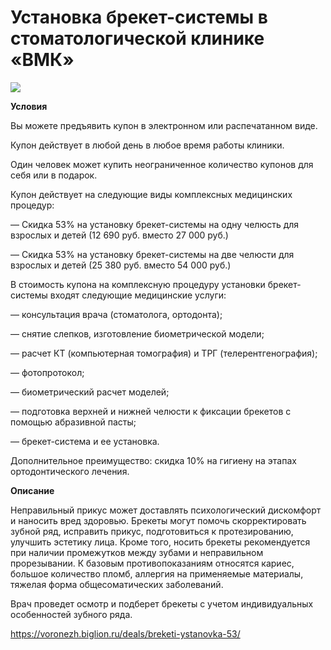 # Установка брекет-системы в стоматологической клинике «ВМК»
![](https://st.biglion.ru/c/w/672/h/378/cfs15/deal_offer_photo/8c/1b/8c1b06814670d75cb2982c4683eb2789.jpg)

**Условия**

Вы можете предъявить купон в электронном или распечатанном виде.

Купон действует в любой день в любое время работы клиники.

Один человек может купить неограниченное количество купонов для себя или в подарок.

Купон действует на следующие виды комплексных медицинских процедур:

— Скидка 53% на установку брекет-системы на одну челюсть для взрослых и детей (12 690 руб. вместо 27 000 руб.)

— Скидка 53% на установку брекет-системы на две челюсти для взрослых и детей (25 380 руб. вместо 54 000 руб.)

В стоимость купона на комплексную процедуру установки брекет-системы входят следующие медицинские услуги:

— консультация врача (стоматолога, ортодонта);

— снятие слепков, изготовление биометрической модели;

— расчет КТ (компьютерная томография) и ТРГ (телерентгенография);

— фотопротокол;

— биометрический расчет моделей;

— подготовка верхней и нижней челюсти к фиксации брекетов с помощью абразивной пасты;

— брекет-система и ее установка.

Дополнительное преимущество: скидка 10% на гигиену на этапах ортодонтического лечения.

**Описание**

Неправильный прикус может доставлять психологический дискомфорт и наносить вред здоровью. Брекеты могут помочь скорректировать зубной ряд, исправить прикус, подготовиться к протезированию, улучшить эстетику лица. Кроме того, носить брекеты рекомендуется при наличии промежутков между зубами и неправильном прорезывании. К базовым противопоказаниям относятся кариес, большое количество пломб, аллергия на применяемые материалы, тяжелая форма общесоматических заболеваний.

Врач проведет осмотр и подберет брекеты с учетом индивидуальных особенностей зубного ряда.

https://voronezh.biglion.ru/deals/breketi-ystanovka-53/
